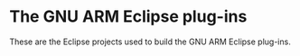 # The GNU ARM Eclipse plug-ins

These are the Eclipse projects used to build the GNU ARM Eclipse plug-ins.
